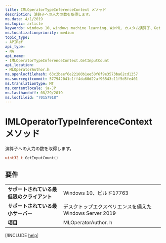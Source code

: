 ```yaml
---
title: IMLOperatorTypeInferenceContext メソッド
description: 演算子への入力の数を取得します。
ms.date: 4/1/2019
ms.topic: article
keywords: windows 10、windows machine learning、WinML、カスタム演算子、GetInputCount
ms.localizationpriority: medium
topic_type:
- APIRef
api_type:
- NA
api_name:
- IMLOperatorTypeInferenceContext.GetInputCount
api_location:
- MLOperatorAuthor.h
ms.openlocfilehash: 63c2beef6e22100b1ee50f6f9e3573ba62cd1257
ms.sourcegitcommit: 577942041c1ff4da60d22af96543c11f5d5fe401
ms.translationtype: MT
ms.contentlocale: ja-JP
ms.lasthandoff: 08/29/2019
ms.locfileid: "70157918"
---
```

# <a name="imloperatortypeinferencecontextgetinputcount-method"></a>IMLOperatorTypeInferenceContext メソッド

演算子への入力の数を取得します。

```cpp
uint32_t GetInputCount()
```

## <a name="requirements"></a>要件

| | |
|-|-|
| **サポートされている最低限のクライアント** | Windows 10、ビルド17763 |
| **サポートされている最小サーバー** | デスクトップエクスペリエンスを備えた Windows Server 2019 |
| **項目** | MLOperatorAuthor. h |

[!INCLUDE [help](../../includes/get-help.md)]
